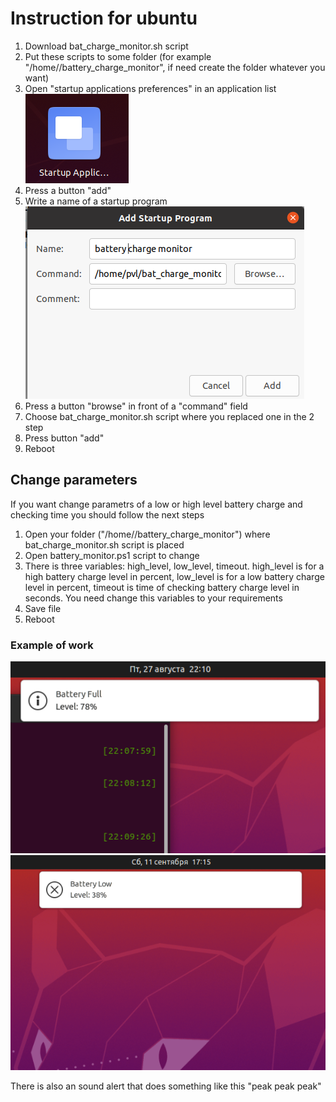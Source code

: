 # Instruction for ubuntu
1. Download bat_charge_monitor.sh script
2. Put these scripts to some folder (for example "/home/<yourusername>/battery_charge_monitor", if need create the folder whatever you want)
3. Open "startup applications preferences" in an application list
![startup](/ubuntu/startup_application_preferences.png)
4. Press a button "add"
5. Write a name of a startup  program
![adding](/ubuntu/add_startup_program.png)
6. Press a button "browse" in front of a "command" field
7. Choose bat_charge_monitor.sh script where you replaced one in the 2 step
8. Press button "add"
8. Reboot 
## Change parameters 
If you want change parametrs of a low or high level battery charge and checking time you should follow the next steps
1. Open your folder ("/home/<yourusername>/battery_charge_monitor") where bat_charge_monitor.sh script is placed
2. Open battery_monitor.ps1 script to change 
3. There is three variables: high_level, low_level, timeout. high_level is for a high battery charge level in percent, low_level is for a low battery charge level in percent, timeout is time of checking battery charge level in seconds. You need change this variables to your requirements
4. Save file
5. Reboot

### Example of work
![charged](/ubuntu/charged.png "charged")
![discharged](/ubuntu/discharged.png "discharged")

There is also an sound alert that does something like this "peak peak peak"
